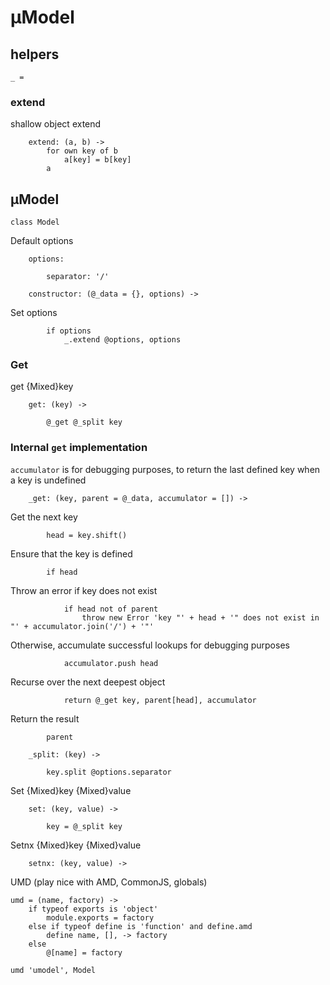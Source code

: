 # µModel

## helpers

	_ =

### extend
shallow object extend

		extend: (a, b) ->
			for own key of b
				a[key] = b[key]
			a

## µModel

	class Model

Default options

		options:

			separator: '/'

		constructor: (@_data = {}, options) ->

Set options

			if options
				_.extend @options, options

### Get
get {Mixed}key

		get: (key) ->

			@_get @_split key

### Internal `get` implementation
`accumulator` is for debugging purposes, to return the last defined key when a key is undefined

		_get: (key, parent = @_data, accumulator = []) ->

Get the next key

			head = key.shift()

Ensure that the key is defined

			if head

Throw an error if key does not exist

				if head not of parent
					throw new Error 'key "' + head + '" does not exist in "' + accumulator.join('/') + '"'

Otherwise, accumulate successful lookups for debugging purposes

				accumulator.push head

Recurse over the next deepest object

				return @_get key, parent[head], accumulator

Return the result

			parent

		_split: (key) ->

			key.split @options.separator

Set {Mixed}key {Mixed}value

		set: (key, value) ->

			key = @_split key

Setnx {Mixed}key {Mixed}value

		setnx: (key, value) ->

UMD (play nice with AMD, CommonJS, globals)

	umd = (name, factory) ->
		if typeof exports is 'object'
			module.exports = factory
		else if typeof define is 'function' and define.amd
			define name, [], -> factory
		else
			@[name] = factory

	umd 'umodel', Model